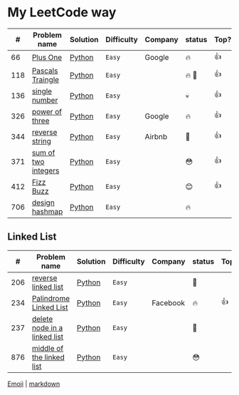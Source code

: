 # My LeetCode way

| # |  Problem name                          | Solution            | Difficulty | Company  |  status   | Top?| Theme |
|---|----------------------------------------|---------------------|------------|----------|-----------|-------|-------|
|66 | [Plus One][66_lc]                      | [Python][66_my]     | `Easy`     | Google   | :fire:    | :thumbsup: |
|118| [Pascals Traingle][118_lc]             | [Python][118_my]    | `Easy`     |          | :fire: :snail:| :thumbsup: |
|136| [single number][136_lc]                | [Python][136_my]    | `Easy`     |          | :skull:   | :thumbsup: |
|326| [power of three][326_lc]               | [Python][326_my]    | `Easy`     | Google   | :fire:    | :thumbsup: |
|344| [reverse string][344_lc]               | [Python][344_my]    | `Easy`     | Airbnb   | :snail:   | :thumbsup: |
|371| [sum of two integers][371_lc]          | [Python][371_my]    | `Easy`     |          | :flushed: | :thumbsup: |
|412| [Fizz Buzz][412_lc]                    | [Python][412_my]    | `Easy`     |          | :blush:   | :thumbsup: |
|706| [design hashmap][706_lc]               | [Python][706_my]    | `Easy`     |          | :fire:    | | `HashMap`


## Linked List

| # |  Problem name                          | Solution            | Difficulty | Company  |  status   | Top?| Theme |
|---|----------------------------------------|---------------------|------------|----------|-----------|-------|-------|
|206| [reverse linked list][206_lc]          | [Python][206_my]    | `Easy`     |          | :snail:   | | `LinkedList`
|234| [Palindrome Linked List][234_lc]       | [Python][326_my]    | `Easy`     | Facebook | :fire:    | :thumbsup: | `LinkedList`|
|237| [delete node in a linked list][237_lc] | [Python][237_my]    | `Easy`     |          | :snail:   | | `LinkedList`
|876| [middle of the linked list][876_lc]    | [Python][876_my]    | `Easy`     |          | :flushed: | | `LinkedList`



[Emoji](https://gist.github.com/rxaviers/7360908) | [markdown](https://github.com/adam-p/markdown-here/wiki/Markdown-Cheatsheet#links) 

[66_lc]: https://leetcode.com/problems/plus-one/
[66_my]: https://github.com/SavaMar/my_leetcode/blob/master/easy/66_plus_one.py

[118_lc]: https://leetcode.com/problems/pascals-triangle/
[118_my]: https://github.com/SavaMar/my_leetcode/blob/master/easy/118_pascals_triangle.py

[136_lc]: https://leetcode.com/problems/single-number/
[136_my]: https://github.com/SavaMar/my_leetcode/blob/master/easy/136_single_number.py

[206_lc]: https://leetcode.com/problems/reverse-linked-list/
[206_my]: https://github.com/SavaMar/my_leetcode/blob/master/LinkedList/206_reverse_linked_list.py

[234_lc]: https://leetcode.com/problems/palindrome-linked-list/
[234_my]: https://github.com/SavaMar/my_leetcode/blob/master/LinkedList/234_palindrome_linked_list

[237_lc]: https://leetcode.com/problems/delete-node-in-a-linked-list/
[237_my]: https://github.com/SavaMar/my_leetcode/blob/master/LinkedList/237_delete_node_in_a_linked_list.py

[326_lc]: https://leetcode.com/problems/power-of-three/
[326_my]: https://github.com/SavaMar/my_leetcode/blob/master/easy/326_power_of_three.py

[344_lc]: https://leetcode.com/problems/reverse-string/
[344_my]: https://github.com/SavaMar/my_leetcode/blob/master/easy/344_reverse_string.py

[371_lc]: https://leetcode.com/problems/reverse-string/
[371_my]: https://github.com/SavaMar/my_leetcode/blob/master/easy/371_sum_of_two_integers.py

[412_lc]: https://leetcode.com/problems/fizz-buzz/
[412_my]: https://github.com/SavaMar/my_leetcode/blob/master/easy/412_fizz_buzz.py

[706_lc]: https://leetcode.com/problems/design-hashmap/
[706_my]: https://github.com/SavaMar/my_leetcode/blob/master/easy/706_design_hashmap.py

[876_lc]: https://leetcode.com/problems/middle-of-the-linked-list/
[876_my]: https://github.com/SavaMar/my_leetcode/blob/master/LinkedList/876_middle_of_the_linked_list.py


